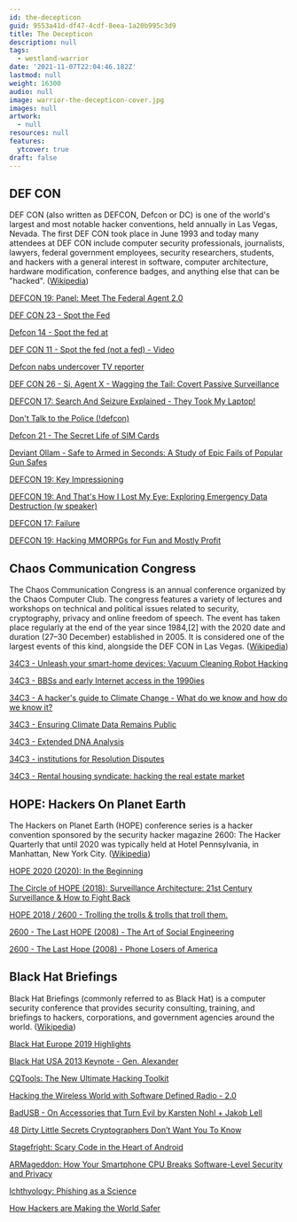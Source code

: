 ```yaml
---
id: the-decepticon
guid: 9553a41d-df47-4cdf-8eea-1a20b995c3d9
title: The Decepticon
description: null
tags:
  - westland-warrior
date: '2021-11-07T22:04:46.182Z'
lastmod: null
weight: 16300
audio: null
image: warrior-the-decepticon-cover.jpg
images: null
artwork:
  - null
resources: null
features:
  ytcover: true
draft: false
---
```


## DEF CON

DEF CON (also written as DEFCON, Defcon or DC) is one of the world's largest and most notable hacker conventions, held annually in Las Vegas, Nevada. The first DEF CON took place in June 1993 and today many attendees at DEF CON include computer security professionals, journalists, lawyers, federal government employees, security researchers, students, and hackers with a general interest in software, computer architecture, hardware modification, conference badges, and anything else that can be "hacked". ([Wikipedia](https://en.wikipedia.org/wiki/DEF_CON))

[DEFCON 19: Panel: Meet The Federal Agent 2.0](https://www.youtube.com/watch?v=Y6tHhFhgHU4 "Play Video")

[DEF CON 23 - Spot the Fed](https://www.youtube.com/watch?v=7GODPk-MzKE "Play Video")

[Defcon 14 - Spot the fed at](https://www.youtube.com/watch?v=oMHZ4qQuYyE "Play Video")

[DEF CON 11 - Spot the fed (not a fed) - Video](https://www.youtube.com/watch?v=9GABcRZ7lMQ "Play Video")

[Defcon nabs undercover TV reporter](https://www.youtube.com/watch?v=28fn0x5I1To "Play Video")

[DEF CON 26 - Si, Agent X - Wagging the Tail: Covert Passive Surveillance](https://www.youtube.com/watch?v=tYFOXeItRFM "Play Video")

[DEFCON 17: Search And Seizure Explained - They Took My Laptop!](https://www.youtube.com/watch?v=ibQGWXfWc7c "Play Video")

[Don't Talk to the Police (!defcon)](https://www.youtube.com/watch?v=d-7o9xYp7eE "Play Video")

[Defcon 21 - The Secret Life of SIM Cards](https://www.youtube.com/watch?v=31D94QOo2gY "Play Video")

[Deviant Ollam - Safe to Armed in Seconds: A Study of Epic Fails of Popular Gun Safes](https://www.youtube.com/watch?v=3SVMT_zNlgA "Play Video")

[DEFCON 19: Key Impressioning](https://www.youtube.com/watch?v=e8QnG5RHyq8 "Play Video")

[DEFCON 19: And That's How I Lost My Eye: Exploring Emergency Data Destruction (w speaker)](https://www.youtube.com/watch?v=1M73USsXHdc "Play Video")

[DEFCON 17: Failure](https://www.youtube.com/watch?v=1825zkmJVuE "Play Video")

[DEFCON 19: Hacking MMORPGs for Fun and Mostly Profit](https://www.youtube.com/watch?v=hABj_mrP-no "Play Video")

## Chaos Communication Congress

The Chaos Communication Congress is an annual conference organized by the Chaos Computer Club. The congress features a variety of lectures and workshops on technical and political issues related to security, cryptography, privacy and online freedom of speech. The event has taken place regularly at the end of the year since 1984,\[2] with the 2020 date and duration (27–30 December) established in 2005. It is considered one of the largest events of this kind, alongside the DEF CON in Las Vegas. ([Wikipedia](https://en.wikipedia.org/wiki/Chaos_Communication_Congress))

[34C3 - Unleash your smart-home devices: Vacuum Cleaning Robot Hacking](https://www.youtube.com/watch?v=uhyM-bhzFsI "Play Video")

[34C3 - BBSs and early Internet access in the 1990ies](https://www.youtube.com/watch?v=RvhLK8Mbw_g "Play Video")

[34C3 - A hacker's guide to Climate Change - What do we know and how do we know it?](https://www.youtube.com/watch?v=BeiuQhXuAJ8 "Play Video")

[34C3 - Ensuring Climate Data Remains Public](https://www.youtube.com/watch?v=7R3fuNgm2DA "Play Video")

[34C3 - Extended DNA Analysis](https://www.youtube.com/watch?v=std25585cbQ "Play Video")

[34C3 - institutions for Resolution Disputes](https://www.youtube.com/watch?v=jpUTbKmy6Uo "Play Video")

[34C3 - Rental housing syndicate: hacking the real estate market](https://www.youtube.com/watch?v=OmMzcb1TwfU "Play Video")

## HOPE: Hackers On Planet Earth

The Hackers on Planet Earth (HOPE) conference series is a hacker convention sponsored by the security hacker magazine 2600: The Hacker Quarterly that until 2020 was typically held at Hotel Pennsylvania, in Manhattan, New York City. ([Wikipedia](https://en.wikipedia.org/wiki/Hackers_on_Planet_Earth))

[HOPE 2020 (2020): In the Beginning](https://www.youtube.com/watch?v=nMb0aneJy9s "Play Video")

[The Circle of HOPE (2018): Surveillance Architecture: 21st Century Surveillance & How to Fight Back](https://www.youtube.com/watch?v=lEs6bJRmYPw "Play Video")

[HOPE 2018 / 2600 - Trolling the trolls & trolls that troll them.](https://www.youtube.com/watch?v=RYGYa-EPzHw "Play Video")

[2600 - The Last HOPE (2008) - The Art of Social Engineering](https://www.youtube.com/watch?v=1M9pwYQSbQU "Play Video")

[2600 - The Last Hope (2008) - Phone Losers of America](https://www.youtube.com/watch?v=xofavUKMfKM "Play Video")

## Black Hat Briefings

Black Hat Briefings (commonly referred to as Black Hat) is a computer security conference that provides security consulting, training, and briefings to hackers, corporations, and government agencies around the world. ([Wikipedia](https://en.wikipedia.org/wiki/Black_Hat_Briefings))

[Black Hat Europe 2019 Highlights](https://www.youtube.com/watch?v=tioJKiiKlYU "Play Video")

[Black Hat USA 2013 Keynote - Gen. Alexander](https://www.youtube.com/watch?v=xvVIZ4OyGnQ "Play Video")

[CQTools: The New Ultimate Hacking Toolkit](https://www.youtube.com/watch?v=MZ0nSO0WOJg "Play Video")

[Hacking the Wireless World with Software Defined Radio - 2.0](https://www.youtube.com/watch?v=N0p3_ES2dBU "Play Video")

[BadUSB - On Accessories that Turn Evil by Karsten Nohl + Jakob Lell](https://www.youtube.com/watch?v=nuruzFqMgIw "Play Video")

[48 Dirty Little Secrets Cryptographers Don’t Want You To Know](https://www.youtube.com/watch?v=iZa_XKpj9X4 "Play Video")

[Stagefright: Scary Code in the Heart of Android](https://www.youtube.com/watch?v=71YP65UANP0 "Play Video")

[ARMageddon: How Your Smartphone CPU Breaks Software-Level Security and Privacy](https://www.youtube.com/watch?v=9KsnFWejpQg "Play Video")

[Ichthyology: Phishing as a Science](https://www.youtube.com/watch?v=Z20XNp-luNA "Play Video")

[How Hackers are Making the World Safer](https://www.youtube.com/watch?v=dE6vU0ayzhg "Play Video")
